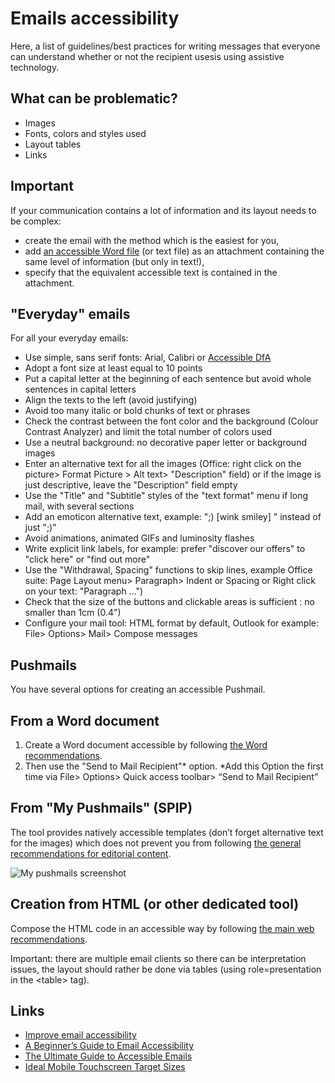 # Emails accessibility
<script>$(document).ready(function () {
    setBreadcrumb([{"label":"Emails accessibility"}]);
});</script>

Here, a list of guidelines/best practices for writing messages that everyone can understand whether or not the recipient usesis using assistive technology.

## What can be problematic?
- Images
- Fonts, colors and styles used
- Layout tables
- Links

## Important

If your communication contains a lot of information and its layout needs to be complex:
- create the email with the method which is the easiest for you,
- add [an accessible Word file](./word-create.html) (or text file) as an attachment containing the same level of information (but only in text!),
- specify that the equivalent accessible text is contained in the attachment.

## "Everyday" emails
For all your everyday emails:
- Use simple, sans serif fonts: Arial, Calibri or [Accessible DfA](http://c-rnt.apf.asso.fr/2019/01/07/accessible-dfa-une-police-open-source-concue-par-orange/)
- Adopt a font size at least equal to 10 points
- Put a capital letter at the beginning of each sentence but avoid whole sentences in capital letters
- Align the texts to the left (avoid justifying)
- Avoid too many italic or bold chunks of text or phrases
- Check the contrast between the font color and the background (Colour Contrast Analyzer) and limit the total number of colors used
- Use a neutral background: no decorative paper letter or background images
- Enter an alternative text for all the images (Office: right click on the picture> Format Picture > Alt text> "Description" field) or if the image is just descriptive, leave the "Description" field empty
- Use the "Title" and "Subtitle" styles of the "text format" menu if long mail, with several sections
- Add an emoticon alternative text, example: ";) [wink smiley] " instead of just ";)"
- Avoid animations, animated GIFs and luminosity flashes
- Write explicit link labels, for example: prefer "discover our offers" to "click here" or "find out more"
- Use the "Withdrawal, Spacing" functions to skip lines, example Office suite: Page Layout menu> Paragraph> Indent or Spacing or Right click on your text: "Paragraph ...")
- Check that the size of the buttons and clickable areas is sufficient : no smaller than 1cm (0.4")
- Configure your mail tool: HTML format by default, Outlook for example: File> Options> Mail> Compose messages

## Pushmails
You have several options for creating an accessible Pushmail.

## From a Word document
1. Create a Word document accessible by following [the Word recommendations](word-create.html).
2. Then use the "Send to Mail Recipient"* option.
*Add this Option the first time via File> Options> Quick access toolbar> “Send to Mail Recipient”

## From "My Pushmails" (SPIP)
The tool provides natively accessible templates (don’t forget alternative text for the images) which does not prevent you from following [the general recommendations for editorial content](editorial.html).

<img alt="My pushmails screenshot" src="./images/email1.png">

## Creation from HTML (or other dedicated tool)
Compose the HTML code in an accessible way by following [the main web recommendations](../web_EN/index.html).  

Important: there are multiple email clients so there can be interpretation issues, the layout should rather be done via tables (using role=presentation in the &lt;table&gt; tag).

## Links
- [Improve email accessibility ](https://support.office.com/en-us/article/video-improve-email-accessibility-ebf3730a-18f8-4b57-81d1-730086231775?omkt=en-001&ui=en-US&rs=en-001&ad=US)
- [A Beginner’s Guide to Email Accessibility](https://webdesign.tutsplus.com/tutorials/a-beginners-guide-to-email-accessibility--cms-31240)
- [The Ultimate Guide to Accessible Emails](https://litmus.com/blog/ultimate-guide-accessible-emails)
- [Ideal Mobile Touchscreen Target Sizes](https://www.smashingmagazine.com/2012/02/finger-friendly-design-ideal-mobile-touchscreen-target-sizes/)


&nbsp;
<!--  This file is part of a11y-guidelines | Our vision of mobile & web accessibility guidelines and best practices, with valid/invalid examples.
 Copyright (C) 2016  Orange SA
 See the Creative Commons Legal Code Attribution-ShareAlike 3.0 Unported License for more details (LICENSE file). -->